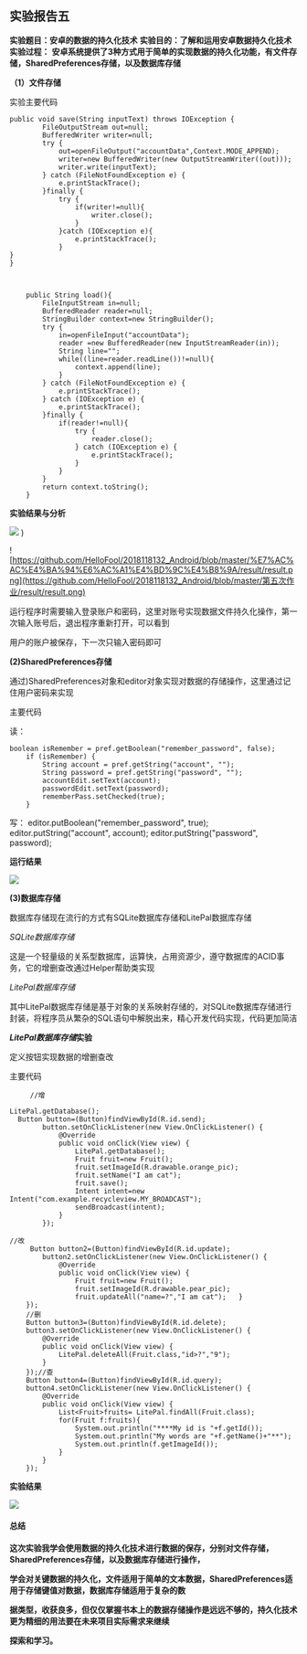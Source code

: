 ##                                       **实验报告五**

**实验题目：安卓的数据的持久化技术**
**实验目的：了解和运用安卓数据持久化技术**
**实验过程：**
**安卓系统提供了3种方式用于简单的实现数据的持久化功能，有文件存储，SharedPreferences存储，以及数据库存储**

**（1）文件存储**

实验主要代码



    public void save(String inputText) throws IOException {
            FileOutputStream out=null;
            BufferedWriter writer=null;
            try {
                out=openFileOutput("accountData",Context.MODE_APPEND);
                writer=new BufferedWriter(new OutputStreamWriter((out)));
                writer.write(inputText);
            } catch (FileNotFoundException e) {
                e.printStackTrace();
            }finally {
                try {
                    if(writer!=null){
                        writer.close();
                    }
                }catch (IOException e){
                    e.printStackTrace();
                }
    }
    }
    
    
    ​    
    ​    public String load(){
    ​        FileInputStream in=null;
    ​        BufferedReader reader=null;
    ​        StringBuilder context=new StringBuilder();
    ​        try {
    ​            in=openFileInput("accountData");
    ​            reader =new BufferedReader(new InputStreamReader(in));
    ​            String line="";
    ​            while((line=reader.readLine())!=null){
    ​                context.append(line);
    ​            }
    ​        } catch (FileNotFoundException e) {
    ​            e.printStackTrace();
    ​        } catch (IOException e) {
    ​            e.printStackTrace();
    ​        }finally {
    ​            if(reader!=null){
    ​                try {
    ​                    reader.close();
    ​                } catch (IOException e) {
    ​                    e.printStackTrace();
    ​                }
    ​            }
    ​        }
    ​        return context.toString();
    ​    }



**实验结果与分析**

![](https://github.com/HelloFool/2018118132_Android/blob/master/广播/photo/c364963e84b55cb72acfd18f0bf240c.png) )

 ![https://github.com/HelloFool/2018118132_Android/blob/master/%E7%AC%AC%E4%BA%94%E6%AC%A1%E4%BD%9C%E4%B8%9A/result/result.png](https://github.com/HelloFool/2018118132_Android/blob/master/第五次作业/result/result.png) 

运行程序时需要输入登录账户和密码，这里对账号实现数据文件持久化操作，第一次输入账号后，退出程序重新打开，可以看到

用户的账户被保存，下一次只输入密码即可

**(2)SharedPreferences存储**

通过)SharedPreferences对象和editor对象实现对数据的存储操作，这里通过记住用户密码来实现

主要代码

读：

    boolean isRemember = pref.getBoolean("remember_password", false);
        if (isRemember) {
            String account = pref.getString("account", "");
            String password = pref.getString("password", "");
            accountEdit.setText(account);
            passwordEdit.setText(password);
            rememberPass.setChecked(true);
        }

写：
                        editor.putBoolean("remember_password", true);
                        editor.putString("account", account);
                        editor.putString("password", password);



**运行结果**

![](https://github.com/HelloFool/2018118132_Android/blob/master/第五次作业/result/Shared.png)

**(3)数据库存储**

数据库存储现在流行的方式有SQLite数据库存储和LitePal数据库存储

*SQLite数据库存储*

这是一个轻量级的关系型数据库，运算快，占用资源少，遵守数据库的ACID事务，它的增删查改通过Helper帮助类实现

*LitePal数据库存储*

其中LitePal数据库存储是基于对象的关系映射存储的，对SQLite数据库存储进行封装，将程序员从繁杂的SQL语句中解脱出来，精心开发代码实现，代码更加简洁

***LitePal数据库存储*实验**

定义按钮实现数据的增删查改

主要代码



         //增
    
    LitePal.getDatabase();
      Button button=(Button)findViewById(R.id.send);
            button.setOnClickListener(new View.OnClickListener() {
                @Override
                public void onClick(View view) {
                    LitePal.getDatabase();
                    Fruit fruit=new Fruit();
                    fruit.setImageId(R.drawable.orange_pic);
                    fruit.setName("I am cat");
                    fruit.save();
                    Intent intent=new Intent("com.example.recycleview.MY_BROADCAST");
                    sendBroadcast(intent);
                }
            });
    
    //改
         Button button2=(Button)findViewById(R.id.update);
            button2.setOnClickListener(new View.OnClickListener() {
                @Override
                public void onClick(View view) {
                    Fruit fruit=new Fruit();
                    fruit.setImageId(R.drawable.pear_pic);
                    fruit.updateAll("name=?","I am cat");   }
        });
        //删
        Button button3=(Button)findViewById(R.id.delete);
        button3.setOnClickListener(new View.OnClickListener() {
            @Override
            public void onClick(View view) {
                LitePal.deleteAll(Fruit.class,"id>?","9");
            }
        });//查
        Button button4=(Button)findViewById(R.id.query);
        button4.setOnClickListener(new View.OnClickListener() {
            @Override
            public void onClick(View view) {
                List<Fruit>fruits= LitePal.findAll(Fruit.class);
                for(Fruit f:fruits){
                    System.out.println("****My id is "+f.getId());
                    System.out.println("My words are "+f.getName()+"**");
                    System.out.println(f.getImageId());
                }
            }
        });
**实验结果**

![](https://github.com/HelloFool/2018118132_Android/blob/master/第五次作业/result/dataBase.png) 



#### 总结

**这次实验我学会使用数据的持久化技术进行数据的保存，分别对文件存储，SharedPreferences存储，以及数据库存储进行操作，**

**学会对关键数据的持久化，文件适用于简单的文本数据，SharedPreferences适用于存储键值对数据，数据库存储适用于复杂的数**

**据类型，收获良多，但仅仅掌握书本上的数据存储操作是远远不够的，持久化技术更为精细的用法要在未来项目实际需求来继续**

**探索和学习。**